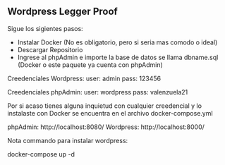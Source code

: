 ## Wordpress Legger Proof

Sigue los sigientes pasos:

- Instalar Docker (No es obligatorio, pero si seria mas comodo o ideal)
- Descargar Repositorio
- Ingrese al phpAdmin e importe la base de datos se llama dbname.sql (Docker o este paquete ya cuenta con phpAdmin)

Creedenciales Wordpress:
user: admin
pass: 123456

Creedenciales phpAdmin:
user: wordpress
pass: valenzuela21

Por si acaso tienes alguna inquietud con cualquier creedencial y lo instalaste con Docker
se encuentra en el archivo docker-compose.yml

phpAdmin: http://localhost:8080/
Wordpress: http://localhost:8000/

Nota commando para instalar wordpress:

docker-compose up -d
